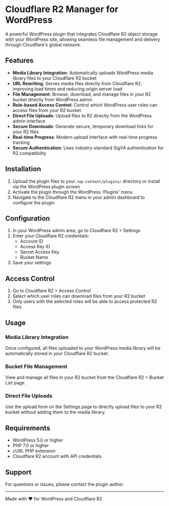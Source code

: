# Cloudflare R2 Manager for WordPress

A powerful WordPress plugin that integrates Cloudflare R2 object storage with your WordPress site, allowing seamless file management and delivery through Cloudflare's global network.

## Features

- **Media Library Integration**: Automatically uploads WordPress media library files to your Cloudflare R2 bucket
- **URL Rewriting**: Serves media files directly from Cloudflare R2, improving load times and reducing origin server load
- **File Management**: Browse, download, and manage files in your R2 bucket directly from WordPress admin
- **Role-based Access Control**: Control which WordPress user roles can access files from your R2 bucket
- **Direct File Uploads**: Upload files to R2 directly from the WordPress admin interface
- **Secure Downloads**: Generate secure, temporary download links for your R2 files
- **Real-time Progress**: Modern upload interface with real-time progress tracking
- **Secure Authentication**: Uses industry-standard SigV4 authentication for R2 compatibility

## Installation

1. Upload the plugin files to your `/wp-content/plugins/` directory or install via the WordPress plugin screen
2. Activate the plugin through the WordPress 'Plugins' menu
3. Navigate to the Cloudflare R2 menu in your admin dashboard to configure the plugin

## Configuration

1. In your WordPress admin area, go to Cloudflare R2 > Settings
2. Enter your Cloudflare R2 credentials:
   - Account ID
   - Access Key ID
   - Secret Access Key
   - Bucket Name
3. Save your settings

## Access Control

1. Go to Cloudflare R2 > Access Control
2. Select which user roles can download files from your R2 bucket
3. Only users with the selected roles will be able to access protected R2 files

## Usage

### Media Library Integration
Once configured, all files uploaded to your WordPress media library will be automatically stored in your Cloudflare R2 bucket.

### Bucket File Management
View and manage all files in your R2 bucket from the Cloudflare R2 > Bucket List page.

### Direct File Uploads
Use the upload form on the Settings page to directly upload files to your R2 bucket without adding them to the media library.

## Requirements

- WordPress 5.0 or higher
- PHP 7.0 or higher
- cURL PHP extension
- Cloudflare R2 account with API credentials

## Support

For questions or issues, please contact the plugin author.

---

Made with ♥ for WordPress and Cloudflare R2
